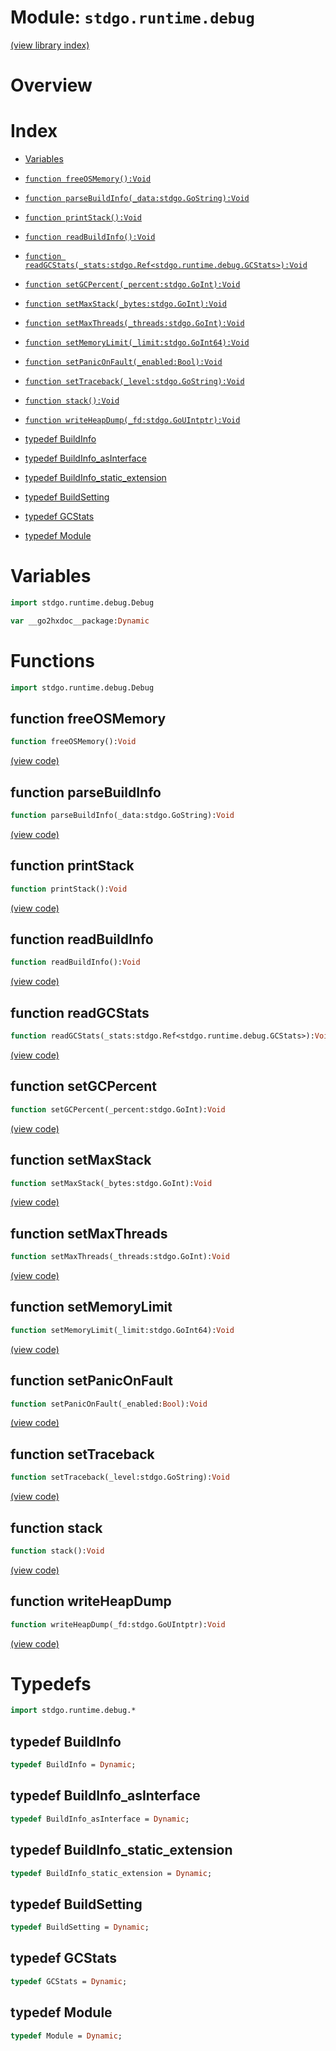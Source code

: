 # Module: `stdgo.runtime.debug`

[(view library index)](../../stdgo.md)


# Overview


# Index


- [Variables](<#variables>)

- [`function freeOSMemory():Void`](<#function-freeosmemory>)

- [`function parseBuildInfo(_data:stdgo.GoString):Void`](<#function-parsebuildinfo>)

- [`function printStack():Void`](<#function-printstack>)

- [`function readBuildInfo():Void`](<#function-readbuildinfo>)

- [`function readGCStats(_stats:stdgo.Ref<stdgo.runtime.debug.GCStats>):Void`](<#function-readgcstats>)

- [`function setGCPercent(_percent:stdgo.GoInt):Void`](<#function-setgcpercent>)

- [`function setMaxStack(_bytes:stdgo.GoInt):Void`](<#function-setmaxstack>)

- [`function setMaxThreads(_threads:stdgo.GoInt):Void`](<#function-setmaxthreads>)

- [`function setMemoryLimit(_limit:stdgo.GoInt64):Void`](<#function-setmemorylimit>)

- [`function setPanicOnFault(_enabled:Bool):Void`](<#function-setpaniconfault>)

- [`function setTraceback(_level:stdgo.GoString):Void`](<#function-settraceback>)

- [`function stack():Void`](<#function-stack>)

- [`function writeHeapDump(_fd:stdgo.GoUIntptr):Void`](<#function-writeheapdump>)

- [typedef BuildInfo](<#typedef-buildinfo>)

- [typedef BuildInfo\_asInterface](<#typedef-buildinfo_asinterface>)

- [typedef BuildInfo\_static\_extension](<#typedef-buildinfo_static_extension>)

- [typedef BuildSetting](<#typedef-buildsetting>)

- [typedef GCStats](<#typedef-gcstats>)

- [typedef Module](<#typedef-module>)

# Variables


```haxe
import stdgo.runtime.debug.Debug
```


```haxe
var __go2hxdoc__package:Dynamic
```


# Functions


```haxe
import stdgo.runtime.debug.Debug
```


## function freeOSMemory


```haxe
function freeOSMemory():Void
```


[\(view code\)](<./Debug.hx#L9>)


## function parseBuildInfo


```haxe
function parseBuildInfo(_data:stdgo.GoString):Void
```


[\(view code\)](<./Debug.hx#L17>)


## function printStack


```haxe
function printStack():Void
```


[\(view code\)](<./Debug.hx#L18>)


## function readBuildInfo


```haxe
function readBuildInfo():Void
```


[\(view code\)](<./Debug.hx#L16>)


## function readGCStats


```haxe
function readGCStats(_stats:stdgo.Ref<stdgo.runtime.debug.GCStats>):Void
```


[\(view code\)](<./Debug.hx#L7>)


## function setGCPercent


```haxe
function setGCPercent(_percent:stdgo.GoInt):Void
```


[\(view code\)](<./Debug.hx#L8>)


## function setMaxStack


```haxe
function setMaxStack(_bytes:stdgo.GoInt):Void
```


[\(view code\)](<./Debug.hx#L10>)


## function setMaxThreads


```haxe
function setMaxThreads(_threads:stdgo.GoInt):Void
```


[\(view code\)](<./Debug.hx#L11>)


## function setMemoryLimit


```haxe
function setMemoryLimit(_limit:stdgo.GoInt64):Void
```


[\(view code\)](<./Debug.hx#L15>)


## function setPanicOnFault


```haxe
function setPanicOnFault(_enabled:Bool):Void
```


[\(view code\)](<./Debug.hx#L12>)


## function setTraceback


```haxe
function setTraceback(_level:stdgo.GoString):Void
```


[\(view code\)](<./Debug.hx#L14>)


## function stack


```haxe
function stack():Void
```


[\(view code\)](<./Debug.hx#L19>)


## function writeHeapDump


```haxe
function writeHeapDump(_fd:stdgo.GoUIntptr):Void
```


[\(view code\)](<./Debug.hx#L13>)


# Typedefs


```haxe
import stdgo.runtime.debug.*
```


## typedef BuildInfo


```haxe
typedef BuildInfo = Dynamic;
```


## typedef BuildInfo\_asInterface


```haxe
typedef BuildInfo_asInterface = Dynamic;
```


## typedef BuildInfo\_static\_extension


```haxe
typedef BuildInfo_static_extension = Dynamic;
```


## typedef BuildSetting


```haxe
typedef BuildSetting = Dynamic;
```


## typedef GCStats


```haxe
typedef GCStats = Dynamic;
```


## typedef Module


```haxe
typedef Module = Dynamic;
```


